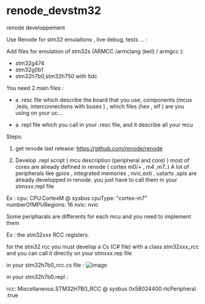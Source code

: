 # renode_devstm32
renode developpement

Use Renode for stm32 emulations , live debug, tests ... : 

Add files for emulation of stm32s (ARMCC /armclang (keil) / armgcc ):

- stm32g474 
- stm32g0b1
- stm32h7b0,stm32h750 with ltdc

You need 2 main files :
- a .resc file which describe the board that you use, components (mcus ,leds, interconnections with buses ) , 
which files (hex , elf ) are you using on your uc...

- a .repl file which you call in your .resc file, and it describe all your mcu


Steps:

1) get renode last release:
https://github.com/renode/renode

2) Develop .repl script ( mcu  description (peripheral and core) )
   most of cores are already defined in renode ( cortex m0/+ , m4 ,m7..)
   A lot of peripherals like  gpios , integrated memories , nvic,exti , ustarts ,spis are already developped in renode.
   you just have to call them in your stmxxx.repl file

  Ex : 
  cpu: CPU.CortexM @ sysbus
    cpuType: "cortex-m7"
    numberOfMPURegions: 16
    nvic: nvic


  Some peripharals are differents for each mcu and you need to implement them 
  
  Ex : 
  the stm32xxx RCC registers.

  for the stm32 rcc you must develop a Cs (C# file) with a class stm32xxx_rcc and you can call it directly on your  stmxxx.rep file

in your stm32h7b0_rcc.cs file :
![image](https://github.com/user-attachments/assets/b69768b9-6db5-46e1-bb7b-dbe0c8c65448)

in your stm32h7b0.repl :

rcc: Miscellaneous.STM32H7B0_RCC @ sysbus 0x58024400
  rtcPeripheral :true
